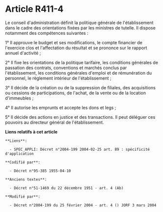 # Article R411-4

Le conseil d'administration définit la politique générale de l'établissement dans le cadre des orientations fixées par les
ministres de tutelle. Il dispose notamment des compétences suivantes :

1° Il approuve le budget et ses modifications, le compte financier de l'exercice clos et l'affectation du résultat et se
prononce sur le rapport annuel d'activité ;

2° Il fixe les orientations de la politique tarifaire, les conditions générales de passation des contrats, conventions et
marchés conclus par l'établissement, les conditions générales d'emploi et de rémunération du personnel, le règlement
intérieur de l'établissement ;

3° Il décide de la création ou de la suppression de filiales, des acquisitions ou cessions de participations, de l'achat, de
la vente ou de la location d'immeubles ;

4° Il autorise les emprunts et accepte les dons et legs ;

5° Il décide des actions en justice et des transactions. Il peut déléguer ces pouvoirs au directeur général de
l'établissement.

**Liens relatifs à cet article**

	**Liens**:

	  - SPEC_APPLI: Décret n°2004-199 2004-02-25 art. 89 : spécificité d'application

	**Codifié par**:

	  - Décret n°95-385 1955-04-10

	**Anciens textes**:

	  - Décret n°51-1469 du 22 décembre 1951 - art. 4 (Ab)

	**Modifié par**:

	  - Décret n°2004-199 du 25 février 2004 - art. 4 () JORF 3 mars 2004
